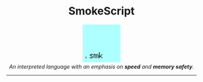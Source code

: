 <center>
  <h1>SmokeScript</h1>
  <img src="./icon.png" alt="SmokeScript logo" width="100" height="auto"/>
  <div>
    <i>An interpreted language with an emphasis on <b>speed</b> and <b>memory safety</b>.</i>
  </div>
</center>

---

